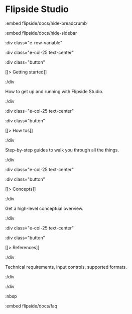 # Flipside Studio

:embed flipside/docs/hide-breadcrumb

:embed flipside/docs/hide-sidebar

:div class="e-row-variable"

:div class="e-col-25 text-center"

:div class="button"

[[> Getting started]]

:/div

How to get up and running with Flipside Studio.

:/div

:div class="e-col-25 text-center"

:div class="button"

[[> How tos]]

:/div

Step-by-step guides to walk you through all the things.

:/div

:div class="e-col-25 text-center"

:div class="button"

[[> Concepts]]

:/div

Get a high-level conceptual overview.

:/div

:div class="e-col-25 text-center"

:div class="button"

[[> References]]

:/div

Technical requirements, input controls, supported formats.

:/div

:/div

<!--
:div class="e-row-variable" style="background-color: var(--light-grey)"

:div class="e-col-100 text-center"

:div class="button button-blue"

[[> 2023.2 Early Access]]

:/div

Everything you need to know<br />about early access to Flipside 2023.2.

:/div

:/div
-->

:nbsp

:embed flipside/docs/faq
